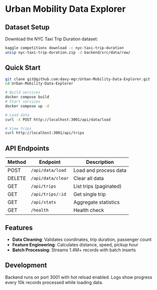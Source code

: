 # Urban Mobility Data Explorer

## Dataset Setup

Download the NYC Taxi Trip Duration dataset:

```bash
kaggle competitions download -c nyc-taxi-trip-duration
unzip nyc-taxi-trip-duration.zip -d backend/src/data/raw/
```

## Quick Start

```bash
git clone git@github.com:davy-mgr/Urban-Mobility-Data-Explorer.git
cd Urban-Mobility-Data-Explorer

# Build services
docker compose build
# Start services
docker compose up -d

# Load data
curl -X POST http://localhost:3001/api/data/load

# View trips
curl http://localhost:3001/api/trips
```

## API Endpoints

| Method | Endpoint          | Description            |
| ------ | ----------------- | ---------------------- |
| POST   | `/api/data/load`  | Load and process data  |
| DELETE | `/api/data/clear` | Clear all data         |
| GET    | `/api/trips`      | List trips (paginated) |
| GET    | `/api/trips/:id`  | Get single trip        |
| GET    | `/api/stats`      | Aggregate statistics   |
| GET    | `/health`         | Health check           |

## Features

- **Data Cleaning**: Validates coordinates, trip duration, passenger count
- **Feature Engineering**: Calculates distance, speed, pickup hour
- **Batch Processing**: Streams 1.4M+ records with batch inserts

## Development

Backend runs on port 3001 with hot reload enabled. Logs show progress every 10k records processed while loading data.
